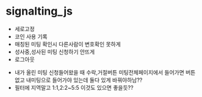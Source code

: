 # signalting_js
 
 - 세로고정
 - 코인 사용 기록
 - 매칭된 미팅 확인시 다른사람이 변호확인 못하게
 - 성사중,성사된 미팅 신청하기 안뜨게
 - 로그아웃
 
 * 내가 올린 미팅 신청들어왔을 때 수락,거절버튼 미팅전체페이지에서 들어가면 버튼없고 내미팅으로 들어가야 있는데 둘다 있게 바꿔야하남??
 * 필터에 지역말고 1:1,2:2~5:5 이것도 있으면 좋을듯?? 
